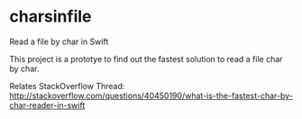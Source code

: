 # charsinfile
Read a file by char in Swift

This project is a prototye to find out the fastest solution to read a file char by char.

Relates StackOverflow Thread: http://stackoverflow.com/questions/40450190/what-is-the-fastest-char-by-char-reader-in-swift
